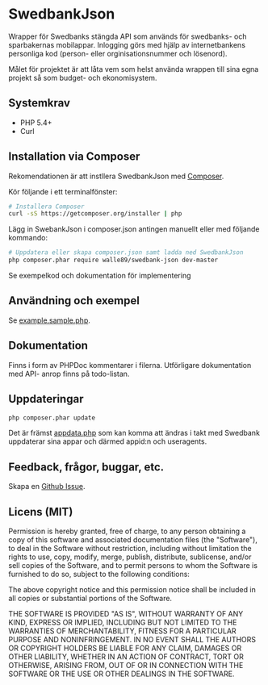 # SwedbankJson

Wrapper för Swedbanks stängda API som används för swedbanks- och sparbakernas mobilappar. Inlogging görs med hjälp av internetbankens personliga kod (person- eller orginisationsnummer och lösenord).

Målet för projektet är att låta vem som helst använda wrappen till sina egna projekt så som budget- och ekonomisystem.

## Systemkrav

* PHP 5.4+
* Curl

## Installation via Composer

Rekomendationen är att instllera SwedbankJson med
[Composer](http://getcomposer.org).

Kör följande i ett terminalfönster:
```bash
# Installera Composer
curl -sS https://getcomposer.org/installer | php
```

Lägg in SwebankJson i composer.json antingen manuellt eller med följande kommando:

```bash
# Uppdatera eller skapa composer.json samt ladda ned SwedbankJson
php composer.phar require walle89/swedbank-json dev-master
```

Se exempelkod och dokumentation för implementering

## Användning och exempel

Se [example.sample.php](https://github.com/walle89/SwedbankJson/blob/master/example.sample.php).

## Dokumentation

Finns i form av PHPDoc kommentarer i filerna. Utförligare dokumentation med API-
anrop finns på todo-listan.

## Uppdateringar

```bash
php composer.phar update
```

Det är främst [appdata.php](https://github.com/walle89/SwedbankJson/blob/master/src/appdata.php) som kan komma att ändras i takt med Swedbank uppdaterar sina appar och därmed appid:n och useragents.

## Feedback, frågor, buggar, etc.

Skapa en [Github Issue](https://github.com/walle89/SwedbankJson/issues).

## Licens (MIT)
Permission is hereby granted, free of charge, to any person obtaining a copy of this software and associated documentation files (the "Software"), to deal in the Software without restriction, including without limitation the rights to use, copy, modify, merge, publish, distribute, sublicense, and/or sell copies of the Software, and to permit persons to whom the Software is furnished to do so, subject to the following conditions:

The above copyright notice and this permission notice shall be included in all copies or substantial portions of the Software.

THE SOFTWARE IS PROVIDED "AS IS", WITHOUT WARRANTY OF ANY KIND, EXPRESS OR IMPLIED, INCLUDING BUT NOT LIMITED TO THE WARRANTIES OF MERCHANTABILITY, FITNESS FOR A PARTICULAR PURPOSE AND NONINFRINGEMENT. IN NO EVENT SHALL THE AUTHORS OR COPYRIGHT HOLDERS BE LIABLE FOR ANY CLAIM, DAMAGES OR OTHER LIABILITY, WHETHER IN AN ACTION OF CONTRACT, TORT OR OTHERWISE, ARISING FROM, OUT OF OR IN CONNECTION WITH THE SOFTWARE OR THE USE OR OTHER DEALINGS IN THE SOFTWARE.
